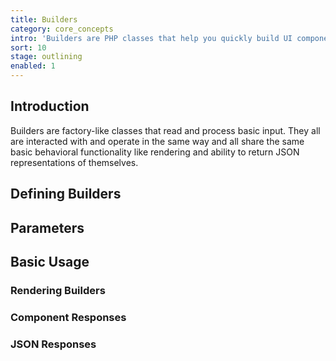 ```yaml
---
title: Builders
category: core_concepts
intro: 'Builders are PHP classes that help you quickly build UI components to render or use in your API.'
sort: 10
stage: outlining
enabled: 1
---
```


## Introduction

Builders are factory-like classes that read and process basic input. They all are interacted with and operate in the same way and all share the same basic behavioral functionality like rendering and ability to return JSON representations of themselves.

## Defining Builders
## Parameters
## Basic Usage
### Rendering Builders
### Component Responses
### JSON Responses
